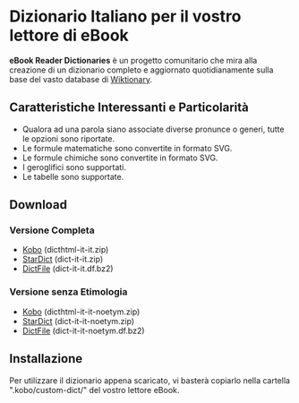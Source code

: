# Dizionario Italiano per il vostro lettore di eBook

**eBook Reader Dictionaries** è un progetto comunitario che mira alla creazione di un dizionario completo e aggiornato quotidianamente sulla base del vasto database di [Wiktionary](https://it.wiktionary.org/).

## Caratteristiche Interessanti e Particolarità

- Qualora ad una parola siano associate diverse pronunce o generi, tutte le opzioni sono riportate.
- Le formule matematiche sono convertite in formato SVG.
- Le formule chimiche sono convertite in formato SVG.
- I geroglifici sono supportati.
- Le tabelle sono supportate.

## Download

### Versione Completa

- [Kobo](https://github.com/BoboTiG/ebook-reader-dict/releases/download/it/dicthtml-it-it.zip) (dicthtml-it-it.zip)
- [StarDict](https://github.com/BoboTiG/ebook-reader-dict/releases/download/it/dict-it-it.zip) (dict-it-it.zip)
- [DictFile](https://github.com/BoboTiG/ebook-reader-dict/releases/download/it/dict-it-it.df.bz2) (dict-it-it.df.bz2)

### Versione senza Etimologia

- [Kobo](https://github.com/BoboTiG/ebook-reader-dict/releases/download/it/dicthtml-it-it-noetym.zip) (dicthtml-it-it-noetym.zip)
- [StarDict](https://github.com/BoboTiG/ebook-reader-dict/releases/download/it/dict-it-it-noetym.zip) (dict-it-it-noetym.zip)
- [DictFile](https://github.com/BoboTiG/ebook-reader-dict/releases/download/it/dict-it-it-noetym.df.bz2) (dict-it-it-noetym.df.bz2)

## Installazione

Per utilizzare il dizionario appena scaricato, vi basterà copiarlo nella cartella ".kobo/custom-dict/" del vostro lettore eBook.
